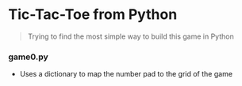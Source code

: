 # Tic-Tac-Toe from Python

> Trying to find the most simple way to build this game in Python

### game0.py
- Uses a dictionary to map the number pad to the grid of the game
